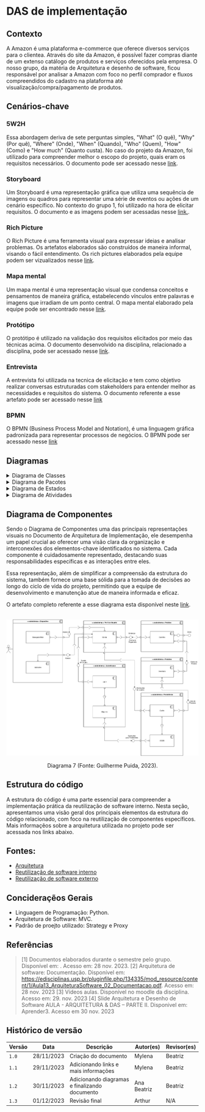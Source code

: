 # DAS de implementação

## Contexto

A Amazon é uma plataforma e-commerce que oferece diversos serviços para o clientea. Através do site da Amazon, é possível fazer compras diante de um extenso catálogo de produtos e serviços oferecidos pela empresa.
O nosso grupo, da matéria de Arquitetura e desenho de software, ficou responsável por analisar a Amazon com foco no perfil comprador e fluxos compreendidos do cadastro na plataforma até visualização/compra/pagamento de produtos.

## Cenários-chave

### 5W2H

Essa abordagem deriva de sete perguntas simples, "What" (O quê), "Why" (Por quê), "Where" (Onde), "When" (Quando), "Who" (Quem), "How" (Como) e "How much" (Quanto custa). No caso do projeto da Amazon, foi utilizado para compreender melhor o escopo do projeto, quais eram os requisitos necessários. O documento pode ser acessado nesse [link](../Um/5W2H.md).

### Storyboard

Um Storyboard é uma representação gráfica que utiliza uma sequência de imagens ou quadros para representar uma série de eventos ou ações de um cenário específico. No contexto do grupo 1, foi utilizado na hora de elicitar requisitos. O documento e as imagens podem ser acessadas nesse [link.](../Um/StoryBoard.md).

### Rich Picture

O Rich Picture é uma ferramenta visual para expressar ideias e analisar problemas. Os artefatos elaborados são construídos de maneira informal, visando o fácil entendimento. Os rich pictures elaborados pela equipe podem ser vizualizados nesse [link](../Um/RichPicture.md).

### Mapa mental

Um mapa mental é uma representação visual que condensa conceitos e pensamentos de maneira gráfica, estabelecendo vínculos entre palavras e imagens que irradiam de um ponto central. O mapa mental elaborado pela equipe pode ser encontrado nesse [link](../Um/MapaMental.md).

### Protótipo

O protótipo é utilizado na validação dos requisitos elicitados por meio das técnicas acima. O documento desenvolvido na disciplina, relacionado a disciplina, pode ser acessado nesse [link](../Um/Prototipo.md).

### Entrevista

A entrevista foi utilizada na tecnica de elicitação e tem como objetivo realizar conversas estruturadas com stakeholders para entender melhor as necessidades e requisitos do sistema. O documento referente a esse artefato pode ser acessado nesse [link](../Um/Entrevista.md)

### BPMN

O BPMN (Business Process Model and Notation), é uma linguagem gráfica padronizada para representar processos de negócios. O BPMN pode ser acessado nesse [link](../Um/BPMN.md)

## Diagramas

<details>
  <summary>Diagrama de Classes</summary>
  <h3>O Diagrama de Classes é uma ferramenta fundamental na UML (Unified Modeling Language) que oferece uma perspectiva 
abrangente da estrutura de um sistema orientado a objetos. O artefato referente a esse diagrama pode ser encontrado neste <a href="../Dois/DiagramaDeClasses/DiagramaDeClasses.html">link</a>.</h3>
  <img src="../Dois/DiagramaDeClasses/Classe UML - Amazon_v2.1.png" alt="Diagrama de Classes"/>
  <center>
    <p> Diagrama 1 (Fonte: Ana e Beatriz, 2023).</a></p> 
  </center>
</details>

<details>
  <summary>Diagrama de Pacotes</summary>
  <h3>É um diagrama estrutural e estático que tem como objeto mostrar a disposição de pacotes (conjunto de elementos) dentro do projeto. O artefato referente a esse diagrama pode ser encontrado neste <a href="../Dois/DiagramaDePacotes/DiagramaDePacotes.html">link</a>.</h3>
  <img src="../Dois/DiagramaDePacotes/DiagramaDePacotesVF.png" alt="Diagrama de Pacotes"/>
  <center>
    <p> Diagrama 2 (Fonte: Kauã e Mylena, 2023).</a></p> 
  </center>
</details>

<details>
  <summary>Diagrama de Estados</summary>
  <h3>  É um diagrama comportamental e dinâmico. O diagrama de estados consiste em estados, transições, eventos e atividades. Eles são importantes na modelagem de comportamentos de interface, classe ou colaboração. Ele enfatiza a ordem dos eventos do comportamento de um objeto. O artefato referente a esse diagrama pode ser encontrado neste <a href="../Dois/DiagramaDeEstados/DiagramaDeEstados.html">link</a>.</h3>
  <img src="../Dois/DiagramaDeEstados/EstadosProdutoVF.png" alt="Diagrama de Estados"/>
  <center>
    <p> Diagrama 3 (Fonte: Kauã, Ana e Mylena 2023).</a></p> 
  </center>
</details>

<details>
  <summary>Diagrama de Atividades</summary>
  <h3>O Diagrama de Atividade é uma variação do Diagrama de Estado, que contém essencialmente os comportamentos a serem realizados no sistema. O artefato referente a esse diagrama pode ser encontrado neste <a href="../Dois/DiagramaDeAtividade/DiagramaDeAtividade.html">link</a>.</h3>
  <h2>Diagrama de Atividades - Cadastro</h2>
  <img src="../Dois/DiagramaDeAtividade/assets/Atividade UML Cadastro.png" alt="Diagrama de Atividades - Cadastro"/>
  <center>
    <p> Diagrama 4 (Fonte: Bruno e Gabriel, 2023).</a></p> 
  </center>
  <h2>Diagrama de Atividades - Compras</h2>
  <img src="../Dois/DiagramaDeAtividade/assets/UML_Compras.png" alt="Diagrama de Atividades - Compras"/>
  <center>
    <p> Diagrama 5 (Fonte: Bruno e Gabriel, 2023).</a></p> 
  </center>
  <h2>Diagrama de Atividades - Gestão</h2>
  <img src="../Dois/DiagramaDeAtividade/assets/UML_Gestao.png" alt="Diagrama de Atividades - Gestão"/>
  <center>
    <p> Diagrama 6 (Fonte: Bruno e Gabriel, 2023).</a></p> 
  </center>

</details>

## Diagrama de Componentes

Sendo o Diagrama de Componentes uma das principais representações visuais no Documento de Arquitetura de Implementação, ele desempenha um papel crucial ao oferecer uma visão clara da organização e interconexões dos elementos-chave identificados no sistema. Cada componente é cuidadosamente representado, destacando suas responsabilidades específicas e as interações entre eles. 

Essa representação, além de simplificar a compreensão da estrutura do sistema, também fornece uma base sólida para a tomada de decisões ao longo do ciclo de vida do projeto, permitindo que a equipe de desenvolvimento e manutenção atue de maneira informada e eficaz.

O artefato completo referente a esse diagrama esta disponível neste [link](../Dois/DiagramaDeComponentes/DiagramaDeComponentes.md).

<br>


<img src="../Dois/DiagramaDeComponentes/v3.png"/>
<center>
<p> Diagrama 7 (Fonte: Guilherme Puida, 2023).</a></p> 
</center>


## Estrutura do código

A estrutura do código é uma parte essencial para compreender a implementação prática da reutilização de software interno. Nesta seção, apresentamos uma visão geral dos principais elementos da estrutura do código relacionado, com foco na reutilização de componentes específicos. Mais informaçẽos sobre a arquitetura utilizada no projeto pode ser acessada nos links abaixo.

## Fontes:

- [Arquitetura](./Arquitetura.md)
- [Reutilização de software interno](./Interna.md)
- [Reutilização de software externo](./VisaoExterna/VisaoExterna.md)

## Concideraçẽos Gerais

- Linguagem de Programação: Python.
- Arquitetura de Software: MVC.
- Padrão de proejto utilizado: Strategy e Proxy
  

## Referências

> [1] Documentos elaborados durante o semestre pelo grupo. Disponível em: <docs/>. Acesso em: 28 nov. 2023.
> [2] Arquitetura de software: Documentação. Disponível em: <https://edisciplinas.usp.br/pluginfile.php/134335/mod_resource/content/1/Aula13_ArquiteturaSoftware_02_Documentacao.pdf>. Acesso em: 28 nov. 2023
> [3] Vídeos aulas. Disponível no moodle da disciplina. Acesso em: 29. nov. 2023
> [4] Slide Arquitetura e Desenho de Software AULA - ARQUITETURA & DAS – PARTE II. Disponivel em: Aprender3. Acesso em 30 nov. 2023

## Histórico de versão

| Versão | Data       | Descrição                                      | Autor(es)   | Revisor(es) |
| ------ | ---------- | ---------------------------------------------- | ----------- | ----------- |
| `1.0`  | 28/11/2023 | Criação do documento                           | Mylena      | Beatriz     |
| `1.1`  | 29/11/2023 | Adicionando links e mais informações           | Mylena      | Beatriz     |
| `1.2`  | 30/11/2023 | Adicionando  diagramas e finalizando documento | Ana Beatriz | Beatriz     |
| `1.3`  | 01/12/2023 | Revisão final                                  | Arthur      | N/A         |
